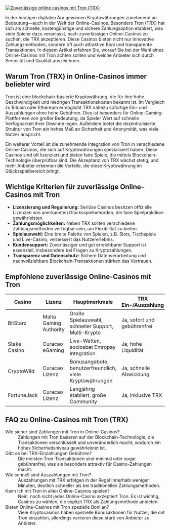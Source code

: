 [![Zuverlässige online casinos mit Tron (TRX)](https://123-caf.pages.dev/gitsignup.png)](https://vrmoo.ru/Bt82HjjY)

<p>In der heutigen digitalen Ära gewinnen Kryptowährungen zunehmend an Bedeutung—auch in der Welt der Online-Casinos. Besonders Tron (TRX) hat sich als schnelle, kostengünstige und sichere Zahlungsoption etabliert, was viele Spieler dazu veranlasst, nach zuverlässigen Online-Casinos zu suchen, die TRX akzeptieren. Diese Casinos bieten nicht nur innovative Zahlungsmethoden, sondern oft auch attraktive Boni und transparente Transaktionen. In diesem Artikel erfahren Sie, worauf Sie bei der Wahl eines Online-Casinos mit Tron achten sollten und welche Anbieter sich durch Seriosität und Qualität auszeichnen.</p>  <h2>Warum Tron (TRX) in Online-Casinos immer beliebter wird</h2> <p>Tron ist eine blockchain-basierte Kryptowährung, die für ihre hohe Geschwindigkeit und niedrigen Transaktionskosten bekannt ist. Im Vergleich zu Bitcoin oder Ethereum ermöglicht TRX nahezu sofortige Ein- und Auszahlungen ohne hohe Gebühren. Dies ist besonders für Online-Gaming-Plattformen von großer Bedeutung, da Spieler Wert auf schnelle Verfügbarkeit ihrer Gewinne legen. Außerdem bietet die dezentralisierte Struktur von Tron ein hohes Maß an Sicherheit und Anonymität, was viele Nutzer anspricht.</p>  <p>Ein weiterer Vorteil ist die zunehmende Integration von Tron in verschiedene Online-Casinos, die sich auf Kryptowährungen spezialisiert haben. Diese Casinos sind oft lizenziert und bieten faire Spiele, die mittels Blockchain-Technologie überprüfbar sind. Die Akzeptanz von TRX wächst stetig, und mehr Anbieter erkennen die Vorteile, die diese Kryptowährung im Glücksspielbereich bringt.</p>  <h2>Wichtige Kriterien für zuverlässige Online-Casinos mit Tron</h2> <ul>   <li><strong>Lizenzierung und Regulierung:</strong> Seriöse Casinos besitzen offizielle Lizenzen von anerkannten Glücksspielbehörden, die faire Spielpraktiken gewährleisten.</li>   <li><strong>Zahlungsmöglichkeiten:</strong> Neben TRX sollten verschiedene Zahlungsmethoden verfügbar sein, um Flexibilität zu bieten.</li>   <li><strong>Spielauswahl:</strong> Eine breite Palette von Spielen, z.B. Slots, Tischspiele und Live-Casino, verbessert das Nutzererlebnis.</li>   <li><strong>Kundensupport:</strong> Zuverlässiger und gut erreichbarer Support ist essenziell, insbesondere bei Fragen zu Kryptozahlungen.</li>   <li><strong>Transparenz und Datenschutz:</strong> Sichere Datenverarbeitung und nachvollziehbare Blockchain-Transaktionen stärken das Vertrauen.</li> </ul>  <h2>Empfohlene zuverlässige Online-Casinos mit Tron</h2> <table>   <thead>     <tr>       <th>Casino</th>       <th>Lizenz</th>       <th>Hauptmerkmale</th>       <th>TRX Ein-/Auszahlung</th>     </tr>   </thead>   <tbody>     <tr>       <td>BitStarz</td>       <td>Malta Gaming Authority</td>       <td>Große Spielauswahl, schneller Support, Multi-Krypto</td>       <td>Ja, sofort und gebührenfrei</td>     </tr>     <tr>       <td>Stake Casino</td>       <td>Curacao eGaming</td>       <td>Live-Wetten, sociosbet Entropay Integration</td>       <td>Ja, hohe Liquidität</td>     </tr>     <tr>       <td>CryptoWild</td>       <td>Curacao Lizenz</td>       <td>Bonusangebote, benutzerfreundlich, viele Kryptowährungen</td>       <td>Ja, schnelle Abwicklung</td>     </tr>     <tr>       <td>FortuneJack</td>       <td>Curacao Lizenz</td>       <td>Langjährig etabliert, große Community</td>       <td>Ja, inklusive TRX</td>     </tr>   </tbody> </table>  <h2>FAQ zu Online-Casinos mit Tron (TRX)</h2> <dl>   <dt>Wie sicher sind Zahlungen mit Tron in Online-Casinos?</dt>   <dd>Zahlungen mit Tron basieren auf der Blockchain-Technologie, die Transaktionen verschlüsselt und unveränderlich macht, wodurch ein hohes Sicherheitsniveau gewährleistet ist.</dd>    <dt>Gibt es bei TRX-Einzahlungen Gebühren?</dt>   <dd>Die meisten Tron-Transaktionen sind minimal oder sogar gebührenfrei, was sie besonders attraktiv für Casino-Zahlungen macht.</dd>    <dt>Wie schnell sind Auszahlungen mit Tron?</dt>   <dd>Auszahlungen mit TRX erfolgen in der Regel innerhalb weniger Minuten, deutlich schneller als bei traditionellen Zahlungsmethoden.</dd>    <dt>Kann ich mit Tron in allen Online-Casinos spielen?</dt>   <dd>Nein, noch nicht jedes Online-Casino akzeptiert Tron. Es ist wichtig, Casinos zu wählen, die explizit TRX als Zahlungsmethode anbieten.</dd>    <dt>Bieten Online-Casinos mit Tron spezielle Boni an?</dt>   <dd>Viele Kryptocasinos haben spezielle Bonusaktionen für Nutzer, die mit Tron einzahlen, allerdings variieren diese stark von Anbieter zu Anbieter.</dd> </dl>